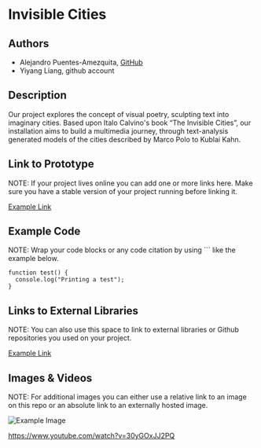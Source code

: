 # Invisible Cities


## Authors
- Alejandro Puentes-Amezquita, [GitHub](https://github.com/alejandropa)
- Yiyang Liang, github account 

## Description
Our project explores the concept of visual poetry, sculpting text into imaginary cities. Based upon Italo Calvino's book “The Invisible Cities”, our installation aims to build a multimedia journey, through text-analysis generated models of the cities described by Marco Polo to Kublai Kahn. 

## Link to Prototype
NOTE: If your project lives online you can add one or more links here. Make sure you have a stable version of your project running before linking it.

[Example Link](http://www.google.com "Example Link")

## Example Code
NOTE: Wrap your code blocks or any code citation by using ``` like the example below.
```
function test() {
  console.log("Printing a test");
}
```
## Links to External Libraries
 NOTE: You can also use this space to link to external libraries or Github repositories you used on your project.

[Example Link](http://www.google.com "Example Link")

## Images & Videos
NOTE: For additional images you can either use a relative link to an image on this repo or an absolute link to an externally hosted image.

![Example Image](project_images/cover.jpg?raw=true "Example Image")

https://www.youtube.com/watch?v=30yGOxJJ2PQ
